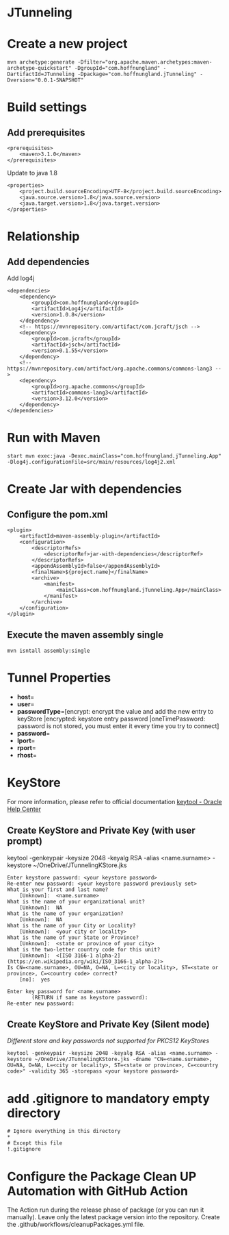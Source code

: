 # JTunneling
# Create a new project
	mvn archetype:generate -Dfilter="org.apache.maven.archetypes:maven-archetype-quickstart" -DgroupId="com.hoffnungland" -DartifactId=JTunneling -Dpackage="com.hoffnungland.jTunneling" -Dversion="0.0.1-SNAPSHOT"
# Build settings
## Add prerequisites

	<prerequisites>
		<maven>3.1.0</maven>
	</prerequisites>

Update to java 1.8<br>
	
	<properties>
		<project.build.sourceEncoding>UTF-8</project.build.sourceEncoding>
		<java.source.version>1.8</java.source.version>
		<java.target.version>1.8</java.target.version>
	</properties>

# Relationship
## Add dependencies
Add log4j<br>

	<dependencies>
		<dependency>
			<groupId>com.hoffnungland</groupId>
			<artifactId>Log4j</artifactId>
			<version>1.0.8</version>
		</dependency>
		<!-- https://mvnrepository.com/artifact/com.jcraft/jsch -->
		<dependency>
		    <groupId>com.jcraft</groupId>
		    <artifactId>jsch</artifactId>
		    <version>0.1.55</version>
		</dependency>
		<!-- https://mvnrepository.com/artifact/org.apache.commons/commons-lang3 -->
		<dependency>
			<groupId>org.apache.commons</groupId>
			<artifactId>commons-lang3</artifactId>
			<version>3.12.0</version>
		</dependency>
	</dependencies>

# Run with Maven
	
	start mvn exec:java -Dexec.mainClass="com.hoffnungland.jTunneling.App" -Dlog4j.configurationFile=src/main/resources/log4j2.xml

# Create Jar with dependencies

## Configure the pom.xml

	<plugin>
		<artifactId>maven-assembly-plugin</artifactId>
		<configuration>
			<descriptorRefs>
				<descriptorRef>jar-with-dependencies</descriptorRef>
			</descriptorRefs>
			<appendAssemblyId>false</appendAssemblyId>
			<finalName>${project.name}</finalName>
			<archive>
				<manifest>
					<mainClass>com.hoffnungland.jTunneling.App</mainClass>
				</manifest>
			</archive>
		</configuration>
	</plugin>

## Execute the maven assembly single

	mvn isntall assembly:single
	
# Tunnel Properties

* **host**=<target host>
* **user**=<target user>
* **passwordType**=[encrypt: encrypt the value and add the new entry to keyStore |encrypted: keystore entry password |oneTimePassword: password is not stored, you must enter it every time you try to connect] 
* **password**=<target password when passwordType is encrypt or keystore entry password when passwordType is encrypted>
* **lport**=<comma separated value of local ports>
* **rport**=<comma separated value of remote host ports>
* **rhost**=<comma separated value of remote host name or ip>

# KeyStore
For more information, please refer to official documentation [keytool - Oracle Help Center](https://docs.oracle.com/javase/8/docs/technotes/tools/windows/keytool.html)

## Create KeyStore and Private Key (with user prompt)
keytool -genkeypair -keysize 2048 -keyalg RSA -alias <name.surname> -keystore ~/OneDrive/JTunnelingKStore.jks

	Enter keystore password: <your keystore password>
	Re-enter new password: <your keystore password previously set>
	What is your first and last name?
		[Unknown]:  <name.surname>
	What is the name of your organizational unit?
		[Unknown]:  NA
	What is the name of your organization?
		[Unknown]:  NA
	What is the name of your City or Locality?
		[Unknown]:  <your city or locality>
	What is the name of your State or Province?
		[Unknown]:  <state or province of your city>
	What is the two-letter country code for this unit?
		[Unknown]:  <[ISO 3166-1 alpha-2](https://en.wikipedia.org/wiki/ISO_3166-1_alpha-2)>
	Is CN=<name.surname>, OU=NA, O=NA, L=<city or locality>, ST=<state or province>, C=<country code> correct?
		[no]:  yes

	Enter key password for <name.surname>
	        (RETURN if same as keystore password):
	Re-enter new password:

## Create KeyStore and Private Key (Silent mode)
_Different store and key passwords not supported for PKCS12 KeyStores_

	keytool -genkeypair -keysize 2048 -keyalg RSA -alias <name.surname> -keystore ~/OneDrive/JTunnelingKStore.jks -dname "CN=<name.surname>, OU=NA, O=NA, L=<city or locality>, ST=<state or province>, C=<country code>" -validity 365 -storepass <your keystore password>
	
# add .gitignore to mandatory empty directory

	# Ignore everything in this directory
	*
	# Except this file
	!.gitignore

# Configure the Package Clean UP Automation with GitHub Action

The Action run during the release phase of package (or you can run it manually).
Leave only the latest package version into the repository.
Create the .github/workflows/cleanupPackages.yml file.